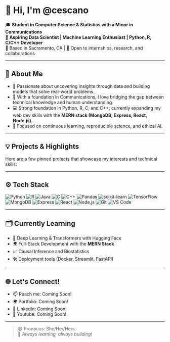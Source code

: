 # 👋 Hi, I'm @cescano

🎓 **Student in Computer Science & Statistics with a Minor in Communications**  
🧠 **Aspiring Data Scientist | Machine Learning Enthusiast | Python, R, C/C++ Developer**  
📍 Based in Sacramento, CA | 💼 Open to internships, research, and collaborations

---

## 🧠 About Me
- 🔬 Passionate about uncovering insights through data and building models that solve real-world problems.
- 💬 With a foundation in Communications, I love bridging the gap between technical knowledge and human understanding.
- 💻 Strong foundation in Python, R, C, and C++; currently expanding my web dev skills with the **MERN stack (MongoDB, Express, React, Node.js)**.
- 🎯 Focused on continuous learning, reproducible science, and ethical AI.

---

## 💡 Projects & Highlights
Here are a few pinned projects that showcase my interests and technical skills:

---

## ⚙️ Tech Stack
![Python](https://img.shields.io/badge/-Python-3776AB?style=flat&logo=python&logoColor=white)
![R](https://img.shields.io/badge/-R-276DC3?style=flat&logo=r&logoColor=white)
![Java](https://img.shields.io/badge/-Java-007396?style=flat&logo=java&logoColor=white)
![C](https://img.shields.io/badge/-C-A8B9CC?style=flat&logo=c)
![C++](https://img.shields.io/badge/-C++-00599C?style=flat&logo=c%2B%2B&logoColor=white)
![Pandas](https://img.shields.io/badge/-Pandas-150458?style=flat&logo=pandas)
![scikit-learn](https://img.shields.io/badge/-scikit--learn-F7931E?style=flat&logo=scikit-learn)
![TensorFlow](https://img.shields.io/badge/-TensorFlow-FF6F00?style=flat&logo=tensorflow)
![MongoDB](https://img.shields.io/badge/-MongoDB-47A248?style=flat&logo=mongodb)
![Express](https://img.shields.io/badge/-Express-000000?style=flat&logo=express)
![React](https://img.shields.io/badge/-React-61DAFB?style=flat&logo=react)
![Node.js](https://img.shields.io/badge/-Node.js-339933?style=flat&logo=node.js)
![Git](https://img.shields.io/badge/-Git-F05032?style=flat&logo=git)
![VS Code](https://img.shields.io/badge/-VS%20Code-007ACC?style=flat&logo=visual-studio-code)

---

## 🗂️ Currently Learning
- 🤖 Deep Learning & Transformers with Hugging Face
- 🌍 Full-Stack Development with the **MERN Stack**
- 📈 Causal Inference and Biostatistics
- 🛠️ Deployment tools (Docker, Streamlit, FastAPI)

---

## 🌐 Let's Connect!
- 📫 Reach me: Coming Soon!
- 🌍 Portfolio: Coming Soon!
- 💼 LinkedIn: Coming Soon!
- 🧠 Youtube: Coming Soon!

---

> 😄 Pronouns: She/Her/Hers  
> 🚀 *Always learning, always building!*

<!---
cescano/cescano is a ✨ special ✨ repository because its `README.md` (this file) appears on your GitHub profile.
You can click the Preview link to take a look at your changes.
--->
